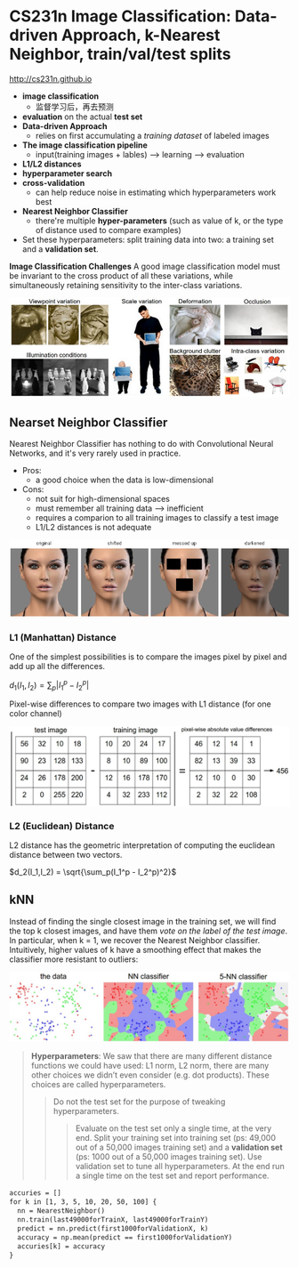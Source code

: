 # CS231n Image Classification: Data-driven Approach, k-Nearest Neighbor, train/val/test splits

http://cs231n.github.io

* **image classification**
  * 监督学习后，再去预测
* **evaluation** on the actual **test set**
* **Data-driven Approach**
  * relies on first accumulating a *training dataset* of labeled  images
* **The image classification pipeline**
  * input(training images + lables) --> learning --> evaluation
* **L1/L2 distances**
* **hyperparameter search**
* **cross-validation**
  * can help reduce noise in estimating which hyperparameters work best
* **Nearest Neighbor Classifier**
  * there're multiple **hyper-parameters** (such as value of k, or the type of distance used to compare examples)
* Set these hyperparameters: split training data into two: a training set and a **validation set**.

**Image Classification Challenges** A good image classification model must be invariant to the cross product of all these variations, while simultaneously retaining sensitivity to the inter-class variations.

![Image Classification Challenges](https://github.com/AarioAi/Note/blob/master/AI%20%E4%BA%BA%E5%B7%A5%E6%99%BA%E8%83%BD/_asset/CS231n-image-classification-challeges.jpg?raw=true)

## Nearset Neighbor Classifier

Nearest Neighbor Classifier has nothing to do with Convolutional Neural Networks, and it's very rarely used in practice.

* Pros:
  * a good choice when the data is low-dimensional
* Cons:
  * not suit for high-dimensional spaces
  * must remember all training data --> inefficient
  * requires a comparion to all training images to classify a test image
  * L1/L2 distances is not adequate

![L2 distance](https://github.com/AarioAi/Note/blob/master/AI%20%E4%BA%BA%E5%B7%A5%E6%99%BA%E8%83%BD/_asset/CS231n-L2-distance.png?raw=true)

### L1 (Manhattan) Distance

One of the simplest possibilities is to compare the images pixel by pixel and add up all the differences.

$d_1(I_1,I_2) = \sum_p{|I_1^p - I_2^p|}$

Pixel-wise differences to compare two images with L1 distance (for one color channel)

![L1 Distance](https://github.com/AarioAi/Note/blob/master/AI%20%E4%BA%BA%E5%B7%A5%E6%99%BA%E8%83%BD/_asset/CS231n-L1-Distance.jpg?raw=true)

### L2 (Euclidean) Distance

L2 distance has the geometric interpretation of computing the euclidean distance between two vectors.

$d_2(I_1,I_2) = \sqrt{\sum_p(I_1^p - I_2^p)^2}$

## kNN

 Instead of finding the single closest image in the training set, we will find the top k closest images, and have them *vote on the label of the test image*. In particular, when k = 1, we recover the Nearest Neighbor classifier. Intuitively, higher values of k have a smoothing effect that makes the classifier more resistant to outliers:

![kNN](https://github.com/AarioAi/Note/blob/master/AI%20%E4%BA%BA%E5%B7%A5%E6%99%BA%E8%83%BD/_asset/CS231n-kNN.jpg?raw=true)

> **Hyperparameters**: We saw that there are many different distance functions we could have used: L1 norm, L2 norm, there are many other choices we didn’t even consider (e.g. dot products). These choices are called hyperparameters.
>> Do not the test set for the purpose of tweaking hyperparameters.
>>> Evaluate on the test set only a single time, at the very end.
>> Split your training set into training set (ps: 49,000 out of a 50,000 images training set) and a **validation set** (ps: 1000 out of a 50,000 images training set). Use validation set to tune all hyperparameters. At the end run a single time on the test set and report performance.

```psucode
accuries = []
for k in [1, 3, 5, 10, 20, 50, 100] {
  nn = NearestNeighbor()
  nn.train(last49000forTrainX, last49000forTrainY)
  predict = nn.predict(first1000forValidationX, k)
  accuracy = np.mean(predict == first1000forValidationY)
  accuries[k] = accuracy
}
```